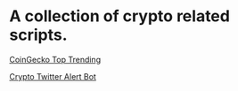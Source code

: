 <h1>A collection of crypto related scripts.</h1>

[CoinGecko Top Trending](https://github.com/Gavin117/Crypto/blob/main/coingecko_trending.py)

[Crypto Twitter Alert Bot](https://github.com/Gavin117/Crypto/tree/main/crypto_twitter)
